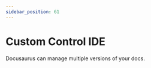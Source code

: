 ```yaml
---
sidebar_position: 61
---
```


# Custom Control IDE

Docusaurus can manage multiple versions of your docs.